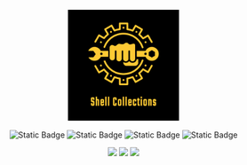 <div>
  <p align="center">
    <img src="/image/logo.svg" alt="image" width="200" height="auto">
  </p>
  
  <p align="center">
    <img alt="Static Badge" src="https://img.shields.io/badge/shell--collection-v1.2.0-black?labelColor=black&color=fec934">
    <img alt="Static Badge" src="https://img.shields.io/badge/Author-Wang_jinlong-black?labelColor=black&color=fec934">
    <img alt="Static Badge" src="https://img.shields.io/badge/Build-2024.03.08-black?labelColor=black&color=fec934">
    <img alt="Static Badge" src="https://img.shields.io/badge/Licence-MIT-black?labelColor=black&color=fec934">
  </p>

  <p align="center">
    <a><img src="https://img.shields.io/badge/Visual Studio Code-black?logo=visualstudiocode&logoColor=fec934"></a>
    <a><img src="https://img.shields.io/badge/Montery-black?logo=macos&logoColor=fec934"></a>
    <a><img src="https://img.shields.io/badge/zsh-black?logo=zsh&logoColor=fec934"></a>
  </p>
</div>